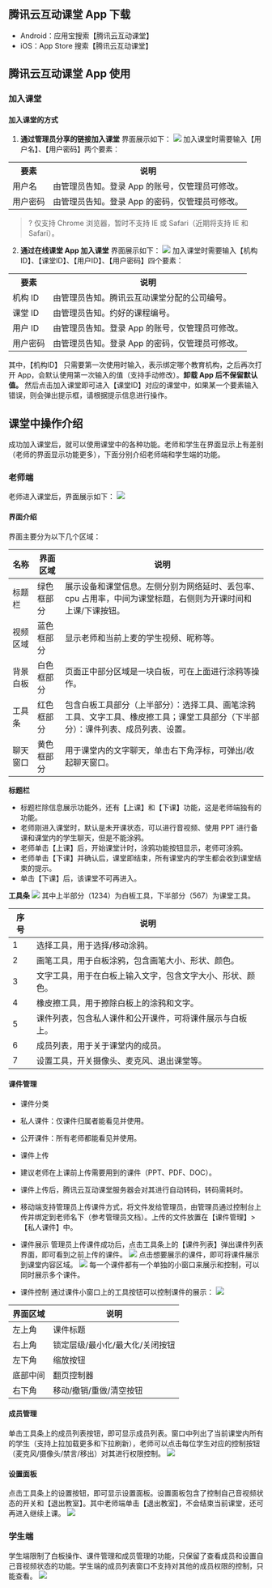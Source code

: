 ## 腾讯云互动课堂 App 下载
* Android：应用宝搜索【腾讯云互动课堂】
* iOS：App Store 搜索【腾讯云互动课堂】

## 腾讯云互动课堂 App 使用
### 加入课堂
#### 加入课堂的方式
1. **通过管理员分享的链接加入课堂**
界面展示如下：
![](https://main.qcloudimg.com/raw/c731c52ec6d348dcda829b319d2cd21f.png)
加入课堂时需要输入【用户名】、【用户密码】两个要素：
<table>
<tr>
<th>要素</th>
<th>说明</th>
</tr>
<tr>
<td>用户名</td>
<td>由管理员告知。登录 App 的账号，仅管理员可修改。</td>
</tr>
<tr>
<td>用户密码</td>
<td>由管理员告知。登录 App 的密码，仅管理员可修改。</td>
</tr>
</table>

 >? 仅支持 Chrome 浏览器，暂时不支持 IE 或 Safari（近期将支持 IE 和 Safari）。

2. **通过在线课堂 App 加入课堂**
界面展示如下：
![](https://main.qcloudimg.com/raw/49bb925a1cf8c37c15e2e56982ffb4ed.png)
加入课堂时需要输入【机构ID】、【课堂ID】、【用户ID】、【用户密码】四个要素：
<table>
<tr>
<th>要素</th>
<th>说明</th>
</tr>
<tr>
<td>机构 ID</td>
<td>由管理员告知。腾讯云互动课堂分配的公司编号。</td>
</tr>
<tr>
<td>课堂 ID </td>
<td>由管理员告知。约好的课程编号。</td>
</tr>
<tr> 
<td>用户 ID</td>
<td> 由管理员告知。登录 App 的账号，仅管理员可修改。</td>
</tr>
<tr>
<td>用户密码</td>
<td>由管理员告知。登录 App 的密码，仅管理员可修改。</td>
</tr>
</table>

 其中，【机构ID】 只需要第一次使用时输入，表示绑定哪个教育机构，之后再次打开 App，会默认使用第一次输入的值（支持手动修改）。**卸载 App 后不保留默认值。**
然后点击加入课堂即可进入【课堂ID】对应的课堂中，如果某一个要素输入错误，则会弹出提示框，请根据提示信息进行操作。

## 课堂中操作介绍
成功加入课堂后，就可以使用课堂中的各种功能。老师和学生在界面显示上有差别（老师的界面显示功能更多），下面分别介绍老师端和学生端的功能。
### 老师端
老师进入课堂后，界面展示如下：
![](https://main.qcloudimg.com/raw/4ce7b6cbd97e94391398442e3881ae39.png)
#### 界面介绍
界面主要分为以下几个区域：

|名称 | 界面区域| 说明 |
|---------|---------|---------|
| 标题栏 |绿色框部分 | 展示设备和课堂信息。左侧分别为网络延时、丢包率、cpu 占用率，中间为课堂标题，右侧则为开课时间和上课/下课按钮。 |
|视频区域 |蓝色框部分 |显示老师和当前上麦的学生视频、昵称等。
|背景白板 |白色框部分 |页面正中部分区域是一块白板，可在上面进行涂鸦等操作。
|工具条 |红色框部分 |包含白板工具部分（上半部分）：选择工具、画笔涂鸦工具、文字工具、橡皮擦工具；课堂工具部分（下半部分）：课件列表、成员列表、设置。
|聊天窗口 |黄色框部分 |用于课堂内的文字聊天，单击右下角浮标，可弹出/收起聊天窗口。

**标题栏**
- 标题栏除信息展示功能外，还有【上课】和【下课】功能，这是老师端独有的功能。
- 老师刚进入课堂时，默认是未开课状态，可以进行音视频、使用 PPT 进行备课和课堂内的学生聊天，但是不能涂鸦。
- 老师单击【上课】后，开始课堂计时，涂鸦功能按钮显示，老师可涂鸦。
- 老师单击【下课】并确认后，课堂即结束，所有课堂内的学生都会收到课堂结束的提示。
- 单击【下课】后，该课堂不可再进入。

**工具条**
![](https://main.qcloudimg.com/raw/26eda7e3c38a7d2edd559248632e4a66.png)
其中上半部分（1234）为白板工具，下半部分（567）为课堂工具。

序号 | 说明
--------- | ---------
1 | 选择工具，用于选择/移动涂鸦。
2 | 画笔工具，用于白板涂鸦，包含画笔大小、形状、颜色。
3 | 文字工具，用于在白板上输入文字，包含文字大小、形状、颜色。
4 | 橡皮擦工具，用于擦除白板上的涂鸦和文字。
5 | 课件列表，包含私人课件和公开课件，可将课件展示与白板上。
6 | 成员列表，用于关于课堂内的成员。
7 | 设置工具，开关摄像头、麦克风、退出课堂等。

#### 课件管理
- 课件分类
 -  私人课件：仅课件归属者能看见并使用。
 -  公开课件：所有老师都能看见并使用。
- 课件上传
 - 建议老师在上课前上传需要用到的课件（PPT、PDF、DOC）。
 - 课件上传后，腾讯云互动课堂服务器会对其进行自动转码，转码需耗时。
 - 移动端支持管理员上传课件方式，将文件发给管理员，由管理员通过控制台上传并绑定到老师名下（参考管理员文档）。上传的文件放置在【课件管理】>【私人课件】中。

- 课件展示
管理员上传课件成功后，点击工具条上的【课件列表】弹出课件列表界面，即可看到之前上传的课件。
![](https://main.qcloudimg.com/raw/fc93a7af381ed96e65e5cef75e16aee8.png)
 点击想要展示的课件，即可将课件展示到课堂内容区域。
![](https://main.qcloudimg.com/raw/9461a91016805a52738256499a6fadcb.png)
 每一个课件都有一个单独的小窗口来展示和控制，可以同时展示多个课件。

- 课件控制
通过课件小窗口上的工具按钮可以控制课件的展示：
![](https://main.qcloudimg.com/raw/99ca1b3222bf5669b978430b39339991.png)

| 界面区域 | 说明 |
|---------|---------|
左上角|课件标题
右上角|锁定层级/最小化/最大化/关闭按钮
左下角|缩放按钮
底部中间|翻页控制器
右下角|移动/撤销/重做/清空按钮

#### 成员管理
单击工具条上的成员列表按钮，即可显示成员列表。窗口中列出了当前课堂内所有的学生（支持上拉加载更多和下拉刷新），老师可以点击每位学生对应的控制按钮（麦克风/摄像头/禁言/移出）对其进行权限控制。
![](https://main.qcloudimg.com/raw/696ab805539f0a3212c6d14c247b687a.png)

#### 设置面板
点击工具条上的设置按钮，即可显示设置面板。设置面板包含了控制自己音视频状态的开关和【退出教室】。其中老师端单击【退出教室】，不会结束当前课堂，还可再进入继续上课。
![](https://main.qcloudimg.com/raw/d87a6dc00c2dc653c98d4893765f4d1c.png)

### 学生端
学生端限制了白板操作、课件管理和成员管理的功能，只保留了查看成员和设置自己音视频状态的功能。学生端的成员列表窗口不支持对其他的成员权限的控制，只能查看。
![](https://main.qcloudimg.com/raw/4fe49522bc0d8415b4adae24f0571ed3.png)

